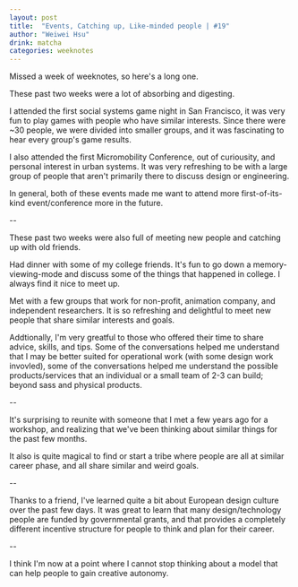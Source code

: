 ```yaml
---
layout: post
title:  "Events, Catching up, Like-minded people | #19"
author: "Weiwei Hsu"
drink: matcha
categories: weeknotes
---
```

Missed a week of weeknotes, so here's a long one.

These past two weeks were a lot of absorbing and digesting.

I attended the first social systems game night in San Francisco, it was very fun to play games with people who have similar interests. Since there were ~30 people, we were divided into smaller groups, and it was fascinating to hear every group's game results.

I also attended the first Micromobility Conference, out of curiousity, and personal interest in urban systems. It was very refreshing to be with a large group of people that aren't primarily there to discuss design or engineering.

In general, both of these events made me want to attend more first-of-its-kind event/conference more in the future.

--

These past two weeks were also full of meeting new people and catching up with old friends.

Had dinner with some of my college friends. It's fun to go down a memory-viewing-mode and discuss some of the things that happened in college. I always find it nice to meet up.

Met with a few groups that work for non-profit, animation company, and independent researchers. It is so refreshing and delightful to meet new people that share similar interests and goals.

Addtionally, I'm very greatful to those who offered their time to share advice, skills, and tips. Some of the conversations helped me understand that I may be better suited for operational work (with some design work invovled), some of the conversations helped me understand the possible products/services that an individual or a small team of 2-3 can build; beyond sass and physical products.

--

It's surprising to reunite with someone that I met a few years ago for a workshop, and realizing that we've been thinking about similar things for the past few months.

It also is quite magical to find or start a tribe where people are all at similar career phase, and all share similar and weird goals.

--

Thanks to a friend, I've learned quite a bit about European design culture over the past few days. It was great to learn that many design/technology people are funded by governmental grants, and that provides a completely different incentive structure for people to think and plan for their career.

--

I think I'm now at a point where I cannot stop thinking about a model that can help people to gain creative autonomy.
